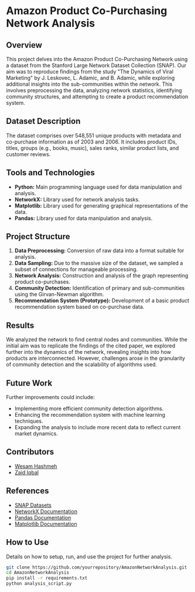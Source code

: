 # Amazon Product Co-Purchasing Network Analysis

## Overview

This project delves into the Amazon Product Co-Purchasing Network using a dataset from the Stanford Large Network Dataset Collection (SNAP). Our aim was to reproduce findings from the study "The Dynamics of Viral Marketing" by J. Leskovec, L. Adamic, and B. Adamic, while exploring additional insights into the sub-communities within the network. This involves preprocessing the data, analyzing network statistics, identifying community structures, and attempting to create a product recommendation system.

## Dataset Description

The dataset comprises over 548,551 unique products with metadata and co-purchase information as of 2003 and 2006. It includes product IDs, titles, groups (e.g., books, music), sales ranks, similar product lists, and customer reviews.

## Tools and Technologies

- **Python:** Main programming language used for data manipulation and analysis.
- **NetworkX:** Library used for network analysis tasks.
- **Matplotlib:** Library used for generating graphical representations of the data.
- **Pandas:** Library used for data manipulation and analysis.

## Project Structure

1. **Data Preprocessing:** Conversion of raw data into a format suitable for analysis.
2. **Data Sampling:** Due to the massive size of the dataset, we sampled a subset of connections for manageable processing.
3. **Network Analysis:** Construction and analysis of the graph representing product co-purchases.
4. **Community Detection:** Identification of primary and sub-communities using the Girvan-Newman algorithm.
5. **Recommendation System (Prototype):** Development of a basic product recommendation system based on co-purchase data.

## Results

We analyzed the network to find central nodes and communities. While the initial aim was to replicate the findings of the cited paper, we explored further into the dynamics of the network, revealing insights into how products are interconnected. However, challenges arose in the granularity of community detection and the scalability of algorithms used.




## Future Work

Further improvements could include:
- Implementing more efficient community detection algorithms.
- Enhancing the recommendation system with machine learning techniques.
- Expanding the analysis to include more recent data to reflect current market dynamics.

## Contributors

- [Wesam Hashmeh](https://github.com/Wesam-Hashmeh)
- [Zaid Iqbal ](https://github.com/Zaid-Iqbal)

## References

- [SNAP Datasets](https://snap.stanford.edu/data/index.html#amazon)
- [NetworkX Documentation](https://networkx.org/documentation/stable/index.html)
- [Pandas Documentation](https://pandas.pydata.org/pandas-docs/stable/index.html)
- [Matplotlib Documentation](https://matplotlib.org/stable/index.html)

## How to Use

Details on how to setup, run, and use the project for further analysis.

```bash
git clone https://github.com/yourrepository/AmazonNetworkAnalysis.git
cd AmazonNetworkAnalysis
pip install -r requirements.txt
python analysis_script.py

